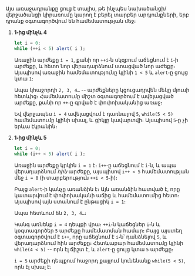 Այս առաջադրանքը ցուց է տալիս, թե ինչպես նախածանցի/վերջածանցի կիրառումը կարող է բերել տարբեր արդյունքների, երբ դրանք օգտագործվում են համեմատության մեջ։

1. **1֊ից մինչև 4**

    ```js run
    let i = 0;
    while (++i < 5) alert( i );
    ```

    Առաջին արժեքը `i = 1`, քանի որ `++i`֊ն սկզբում աճեցնում է `i`֊ի արժեքը, և հետո նոր վերադարձնում ստացված նոր աժեքը։ Այսպիսով առաջին համեմատությունը կլինի `1 < 5` և `alert`֊ը ցույց կտա `1`։

    Ապա կհաջորդի `2, 3, 4…` -- արժեքները կցուցադրվեն մեկը մյուսի հետևից։ Համեմատումը միշտ օգտագործում է ավելացված արժեքը, քանի որ `++`֊ը գրված է փոփոխականից առաջ։

    Եվ վերջապես `i = 4` ավելացվում է դառնալով `5`, `while(5 < 5)` համեմատումը կլինի սխալ, և ցիկլը կավարտվի։ Այսպիսով `5`֊ը չի երևա էկրանին։
2. **1֊ից մինչև 5**

    ```js run
    let i = 0;
    while (i++ < 5) alert( i );
    ```

    Առաջին արժեքը կրկին `i = 1` է։ `i++`֊ը աճեցնում է `i`֊ն, և ապա վերադարձնում *հին* արժեքը, այսպիսով `i++ < 5` համեմատության մեջ `i = 0` (ի տարբերություն `++i < 5`֊ի)։

    Բայց `alert`֊ի կանչը առանձին է։ Այն առանձին հատված է, որը կատարվում է փոփոխականի աճից և համեմատումից հետո։ Այսպիսով այն ստանում է ընթացիկ `i = 1`։

    Ապա հետևում են `2, 3, 4…`։

    Կանգ առնենք `i = 4` դեպքի վրա։ `++i`֊ն կաճեցներ `i`֊ն և կօգտագործեր `5` արժեքը համեմատման համար։ Բայց այստեղ օգտագործվում է `i++`, որը աճեցնում է `i`֊ն՝ դանձնելով `5`, և վերադարձնում հին արժեքը։ Հետևաբար համեմատումը կլինի `while(4 < 5)` -- որն էլ ճիշտ է, և `alert`֊ը ցույց կտա `5` արժեքը։

    `i = 5` արժեքի դեպքում հաջորդ քայլում կունենանք `while(5 < 5)`, որն էլ սխալ է։
